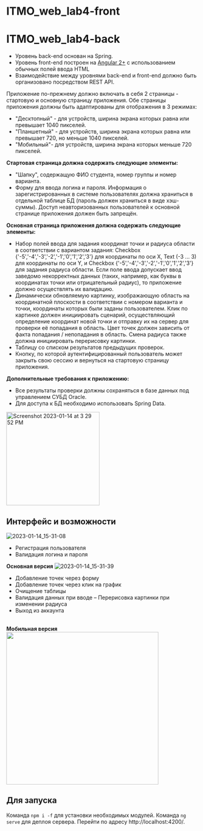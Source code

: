# ITMO_web_lab4-front
# ITMO_web_lab4-back

- Уровень back-end основан на Spring.
- Уровень front-end построен на [Angular 2+](https://angular.io/) с использованием обычных полей ввода HTML
- Взаимодействие между уровнями back-end и front-end должно быть организовано посредством REST API.

Приложение по-прежнему должно включать в себя 2 страницы - стартовую и основную страницу приложения. Обе страницы приложения должны быть адаптированы для отображения в 3 режимах:

- "Десктопный" - для устройств, ширина экрана которых равна или превышает 1040 пикселей.
- "Планшетный" - для устройств, ширина экрана которых равна или превышает 720, но меньше 1040 пикселей.
- "Мобильный"- для устройств, ширина экрана которых меньше 720 пикселей.

**Стартовая страница должна содержать следующие элементы:**

- "Шапку", содержащую ФИО студента, номер группы и номер варианта.
- Форму для ввода логина и пароля. Информация о зарегистрированных в системе пользователях должна храниться в отдельной таблице БД (пароль должен храниться в виде хэш-суммы). Доступ неавторизованных пользователей к основной странице приложения должен быть запрещён.

**Основная страница приложения должна содержать следующие элементы:**

- Набор полей ввода для задания координат точки и радиуса области в соответствии с вариантом задания: Checkbox {'-5','-4','-3','-2','-1','0','1','2','3'} для координаты по оси X, Text (-3 ... 3) для координаты по оси Y, и Checkbox {'-5','-4','-3','-2','-1','0','1','2','3'} для задания радиуса области. Если поле ввода допускает ввод заведомо некорректных данных (таких, например, как буквы в координатах точки или отрицательный радиус), то приложение должно осуществлять их валидацию.
- Динамически обновляемую картинку, изображающую область на координатной плоскости в соответствии с номером варианта и точки, координаты которых были заданы пользователем. Клик по картинке должен инициировать сценарий, осуществляющий определение координат новой точки и отправку их на сервер для проверки её попадания в область. Цвет точек должен зависить от факта попадания / непопадания в область. Смена радиуса также должна инициировать перерисовку картинки.
- Таблицу со списком результатов предыдущих проверок.
- Кнопку, по которой аутентифицированный пользователь может закрыть свою сессию и вернуться на стартовую страницу приложения.

**Дополнительные требования к приложению:**
- Все результаты проверки должны сохраняться в базе данных под управлением СУБД Oracle.
- Для доступа к БД необходимо использовать Spring Data.

<img width="245" alt="Screenshot 2023-01-14 at 3 29 52 PM" src="https://user-images.githubusercontent.com/45201186/212471609-b0b92501-f2f8-47e1-857f-bc90d53146e2.png">

## Интерфейс и возможности
![2023-01-14_15-31-08](https://user-images.githubusercontent.com/45201186/212471908-bb6afa22-4a8c-4282-b5a3-3750c97cc067.png)

- Регистрация пользователя
- Валидация логина и пароля 

**Основная версия**
![2023-01-14_15-31-39](https://user-images.githubusercontent.com/45201186/212471705-8b5c173f-7075-4dea-94d0-500d2fbe6b99.png)
- Добавление точек через форму
- Добавление точек через клик на график
- Очищение таблицы
- Валидация данных при вводе 
– Перерисовка картинки при изменении радиуса 
- Выход из аккаунта

<br />**Мобильная версия**<br />
<img src="https://user-images.githubusercontent.com/45201186/212471721-f18aea62-5363-42d6-ae00-6f72f88d1115.png" height="400">

## Для запуска 
Команда `npm i -f` для установки необходимых модулей. Команда `ng serve` для деплоя сервера. Перейти по адресу http://localhost:4200/. 

